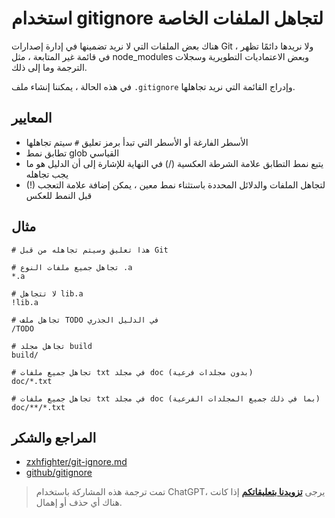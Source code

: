 # استخدام gitignore لتجاهل الملفات الخاصة

هناك بعض الملفات التي لا نريد تضمينها في إدارة إصدارات Git ، ولا نريدها دائمًا تظهر في قائمة غير المتابعة ، مثل node_modules وبعض الاعتماديات التطويرية وسجلات الترجمة وما إلى ذلك.

في هذه الحالة ، يمكننا إنشاء ملف `.gitignore` وإدراج القائمة التي نريد تجاهلها.

## المعايير

- الأسطر الفارغة أو الأسطر التي تبدأ برمز تعليق `#` سيتم تجاهلها
- تطابق نمط glob القياسي
- يتبع نمط التطابق علامة الشرطة العكسية (/) في النهاية للإشارة إلى أن الدليل هو ما يجب تجاهله
- لتجاهل الملفات والدلائل المحددة باستثناء نمط معين ، يمكن إضافة علامة التعجب (!) قبل النمط للعكس

## مثال

```gitignore
# هذا تعليق وسيتم تجاهله من قبل Git

# تجاهل جميع ملفات النوع .a
*.a

# لا تتجاهل lib.a
!lib.a

# تجاهل ملف TODO في الدليل الجذري
/TODO

# تجاهل مجلد build
build/

# تجاهل جميع ملفات txt في مجلد doc (بدون مجلدات فرعية)
doc/*.txt

# تجاهل جميع ملفات txt في مجلد doc (بما في ذلك جميع المجلدات الفرعية)
doc/**/*.txt
```

## المراجع والشكر

- [zxhfighter/git-ignore.md](https://gist.github.com/zxhfighter/6320b9a08698bb8703ee)
- [github/gitignore](https://github.com/github/gitignore)

> تمت ترجمة هذه المشاركة باستخدام ChatGPT، يرجى [**تزويدنا بتعليقاتكم**](https://github.com/linyuxuanlin/Wiki_MkDocs/issues/new) إذا كانت هناك أي حذف أو إهمال.